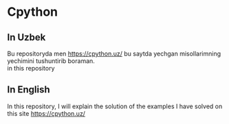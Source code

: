 # Cpython
## In Uzbek
Bu repositoryda men https://cpython.uz/ bu saytda yechgan misollarimning yechimini tushuntirib boraman.  
in this repository

## In English
In this repository, I will explain the solution of the examples I have solved on this site https://cpython.uz/
